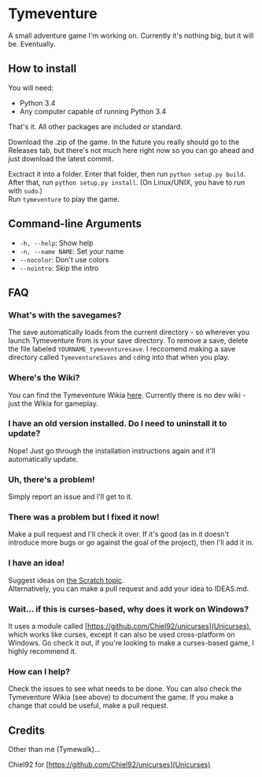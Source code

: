 # Tymeventure
A small adventure game I'm working on. Currently it's nothing big, but it will be. Eventually.

## How to install
You will need:
 - Python 3.4
 - Any computer capable of running Python 3.4

That's it. All other packages are included or standard.

Download the .zip of the game. In the future you really should go to the Releases tab, but there's not much here right now so you can go ahead and just download the latest commit.

Exctract it into a folder. Enter that folder, then run `python setup.py build`.<br>
After that, run `python setup.py install`. (On Linux/UNIX, you have to run with `sudo`.)<br>
Run `tymeventure` to play the game.

## Command-line Arguments

- `-h, --help`: Show help
- `-n, --name NAME`: Set your name
- `--nocolor`: Don't use colors
- `--nointro`: Skip the intro

## FAQ
### What's with the savegames?
The save automatically loads from the current directory - so wherever you launch Tymeventure from is your save directory.
To remove a save, delete the file labeled `YOURNAME_tymeventuresave`.
I reccomend making a save directory called `TymeventureSaves` and `cd`ing into that when you play.

### Where's the Wiki?
You can find the Tymeventure Wikia [here](https://tymeventure.wikia.com).
Currently there is no dev wiki - just the Wikia for gameplay.

### I have an old version installed. Do I need to uninstall it to update?
Nope! Just go through the installation instructions again and it'll automatically update.

### Uh, there's a problem!
Simply report an issue and I'll get to it.

### There was a problem but I fixed it now!
Make a pull request and I'll check it over. If it's good (as in it doesn't introduce more bugs or go against the goal of the project), then I'll add it in.

### I have an idea!
Suggest ideas on [the Scratch topic](https://scratch.mit.edu/discuss/topic/185267/).<br>
Alternatively, you can make a pull request and add your idea to IDEAS.md.

### Wait... if this is curses-based, why does it work on Windows?
It uses a module called [https://github.com/Chiel92/unicurses](Unicurses), which works like curses, except it can also be used cross-platform on Windows. Go check it out, if you're looking to make a curses-based game, I highly recommend it.

### How can I help?
Check the issues to see what needs to be done.
You can also check the Tymeventure Wikia (see above) to document the game.
If you make a change that could be useful, make a pull request.

## Credits
Other than me (Tymewalk)...

Chiel92 for [https://github.com/Chiel92/unicurses](Unicurses)
